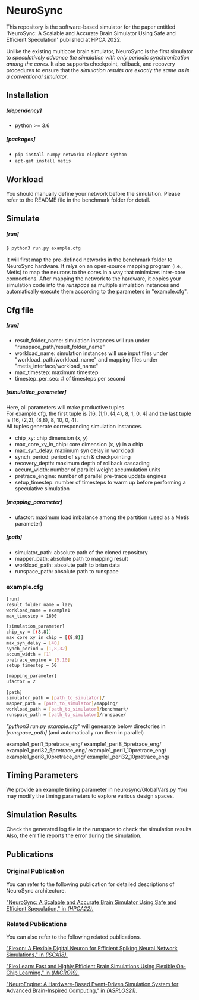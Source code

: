 # NeuroSync

This repository is the software-based simulator for the paper entitled 
'NeuroSync: A Scalable and Accurate Brain Simulator Using Safe and Efficient Speculation'
published at HPCA 2022.

Unlike the existing multicore brain simulator, NeuroSync is the first simulator to
_speculatively advance the simulation with only periodic synchronization among the cores._
It also supports checkpoint, rollback, and recovery procedures to ensure that the
_simulation results are exactly the same as in a conventional simulator._

## Installation
##### [dependency]
- python >= 3.6

##### [packages]
- `pip install numpy networkx elephant Cython`
- `apt-get install metis`

## Workload
You should manually define your network before the simulation.
Please refer to the README file in the benchmark folder for detail.

## Simulate
##### [run]
```sh 
$ python3 run.py example.cfg 
```
It will first map the pre-defined networks in the benchmark folder to NeuroSync hardware.
It relys on an open-source mapping program (i.e., Metis) to map the neurons to the cores in a way that minimizes inter-core connections.
After mapping the network to the hardware, it copies your simulation code into the _runspace_ as multiple simulation instances 
and automatically execute them according to the parameters in "example.cfg".

## Cfg file
##### [run] 
- result_folder_name: simulation instances will run under "runspace_path/result_folder_name"
- workload_name: simulation instances will use input files under "workload_path/workload_name" and mapping files under "metis_interface/workload_name"
- max_timestep: maximum timestep
- timestep_per_sec: # of timesteps per second

##### [simulation_parameter]
Here, all parameters will make productive tuples.   
For example.cfg, the first tuple is [16, (1,1), (4,4), 8, 1, 0, 4] and the last tuple is [16, (2,2), (8,8), 8, 10, 0, 4].   
All tuples generate corresponding simulation instances.   

- chip_xy: chip dimension (x, y)
- max_core_xy_in_chip: core dimension (x, y) in a chip
- max_syn_delay: maximum syn delay in workload
- synch_period: period of synch & checkpointing
- recovery_depth: maximum depth of rollback cascading
- accum_width: number of parallel weight accumulation units
- pretrace_engine: number of parallel pre-trace update engines
- setup_timestep: number of timesteps to warm up before performing a speculative simulation

##### [mapping_parameter]
- ufactor: maximum load imbalance among the partition (used as a Metis parameter)

##### [path]
- simulator_path: absolute path of the cloned repository
- mapper_path: absolute path to mapping result
- workload_path: absolute path to brian data
- runspace_path: absolute path to runspace

### example.cfg
```sh
[run]
result_folder_name = lazy
workload_name = example1
max_timestep = 1600

[simulation_parameter]
chip_xy = [(8,8)]
max_core_xy_in_chip = [(8,8)]
max_syn_delay = [40]
synch_period = [1,8,32]
accum_width = [1]
pretrace_engine = [5,10]
setup_timestep = 50

[mapping_parameter]
ufactor = 2

[path]
simulator_path = [path_to_simulator]/
mapper_path = [path_to_simulator]/mapping/
workload_path = [path_to_simulator]/benchmark/
runspace_path = [path_to_simulator]/runspace/
```
*"python3 run.py example.cfg"* will genearate below directories in *[runspace_path]*
(and automatically run them in parallel)

example1_peri1_5pretrace_eng/
example1_peri8_5pretrace_eng/
example1_peri32_5pretrace_eng/
example1_peri1_10pretrace_eng/
example1_peri8_10pretrace_eng/
example1_peri32_10pretrace_eng/

## Timing Parameters

We provide an example timing parameter in neurosync/GlobalVars.py
You may modify the timing parameters to explore various design spaces.

## Simulation Results

Check the generated log file in the runspace to check the simulation results.
Also, the err file reports the error during the simulation.

## Publications

### Original Publication

You can refer to the following publication for detailed descriptions of NeuroSync architecture.

["NeuroSync: A Scalable and Accurate Brain Simulator Using Safe and Efficient Speculation," in *(HPCA22).*](https://ieeexplore.ieee.org/document/9773227)

### Related Publications

You can also refer to the following related publications. 

["Flexon: A Flexible Digital Neuron for Efficient Spiking Neural Network Simulations," in *(ISCA18).*](https://ieeexplore.ieee.org/document/8416834)

["FlexLearn: Fast and Highly Efficient Brain Simulations Using Flexible On-Chip Learning," in *(MICRO19).*](https://dl.acm.org/doi/10.1145/3352460.3358268)

["NeuroEngine: A Hardware-Based Event-Driven Simulation System for Advanced Brain-Inspired Computing," in *(ASPLOS21).*](https://dl.acm.org/doi/abs/10.1145/3445814.3446738)

